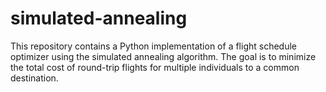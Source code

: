 # simulated-annealing
This repository contains a Python implementation of a flight schedule optimizer using the simulated annealing algorithm. The goal is to minimize the total cost of round-trip flights for multiple individuals to a common destination.
